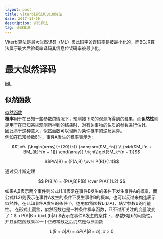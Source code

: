 ```yaml
---
layout: post
title: Viterbi算法和BCJR算法
date: 2017-12-09
description: 译码算法
tag: 译码算法
---
```


Viterbi算法是最大似然译码（ML）因此码字的误码率是被最小化的，而BCJR算法属于最大后验概率译码其信息位误码率被最小化。

# 最大似然译码

[ML](https://zh.wikipedia.org/wiki/%E6%9C%80%E5%A4%A7%E4%BC%BC%E7%84%B6%E4%BC%B0%E8%AE%A1 "https://zh.wikipedia.org/wiki/%E6%9C%80%E5%A4%A7%E4%BC%BC%E7%84%B6%E4%BC%B0%E8%AE%A1")

## 似然函数

[似然函数](https://zh.wikipedia.org/wiki/%E4%BC%BC%E7%84%B6%E5%87%BD%E6%95%B0 "https://zh.wikipedia.org/wiki/%E4%BC%BC%E7%84%B6%E5%87%BD%E6%95%B0")
<br />
**概率**用于在已知一些参数的情况下，预测接下来的观测所得到的结果，而**似然性**则是用于在已知某些观测所得到的结果时，对有关事物的性质的参数进行估计。
<br />
因此基于这种意义，似然函数可以理解为条件概率的逆反运算。
<br />例如在已知参数B时，事件A发生的概率表示为:

$$\left. {\begin{array}{*{20}{c}}
  {compare(SM_i^n)} \\ 
  {add(SM_i^n + BM_{ik}^{n + 1})} 
\end{array}} \right\}get(SM_k^{n + 1})$$

$$P(A|B) = {P(A,B) \over P(B)}(1.1)$$

通过贝叶斯定理，

$$ P(B|A) = {P(A,B)P(B) \over P(A)}(1.2) $$

如果A,B表示两个事件则公式(1.1)表示在事件B发生的条件下发生事件A的概率，而公式(1.2)则表示在事件A发生的条件下发生事件B的概率。也可以反过来构造表示似然性，在已知事件A发生的条件下，运用似然函数$L(B|A)$，估计参数B的可能性。
在形式上而言，似然函数也是一种条件概率函数，只不过所关注的变量改变了：$ b P(A|B = b)=L(b|A) $表示在事件A发生的条件下，参数B是b的可能性。并且似然函数乘以一个正的常数之后仍然是似然函数

$$L(B=b|A)=\alpha P(A|B=b),\alpha > 0$$